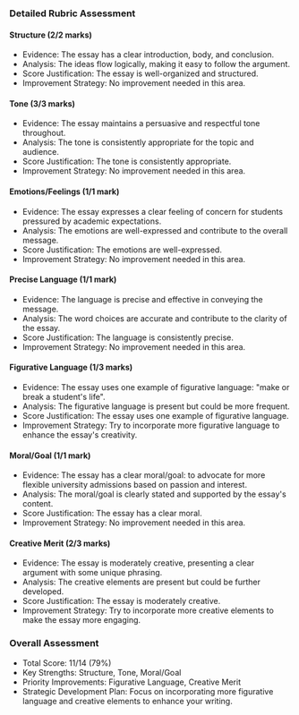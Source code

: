 ### Detailed Rubric Assessment

#### Structure (2/2 marks)

- Evidence: The essay has a clear introduction, body, and conclusion.
- Analysis: The ideas flow logically, making it easy to follow the argument.
- Score Justification: The essay is well-organized and structured.
- Improvement Strategy: No improvement needed in this area.

#### Tone (3/3 marks)

- Evidence: The essay maintains a persuasive and respectful tone throughout.
- Analysis: The tone is consistently appropriate for the topic and audience.
- Score Justification: The tone is consistently appropriate.
- Improvement Strategy: No improvement needed in this area.

#### Emotions/Feelings (1/1 mark)

- Evidence: The essay expresses a clear feeling of concern for students pressured by academic expectations.
- Analysis: The emotions are well-expressed and contribute to the overall message.
- Score Justification: The emotions are well-expressed.
- Improvement Strategy: No improvement needed in this area.

#### Precise Language (1/1 mark)

- Evidence: The language is precise and effective in conveying the message.
- Analysis: The word choices are accurate and contribute to the clarity of the essay.
- Score Justification: The language is consistently precise.
- Improvement Strategy: No improvement needed in this area.

#### Figurative Language (1/3 marks)

- Evidence: The essay uses one example of figurative language: "make or break a student's life".
- Analysis: The figurative language is present but could be more frequent.
- Score Justification: The essay uses one example of figurative language.
- Improvement Strategy: Try to incorporate more figurative language to enhance the essay's creativity.

#### Moral/Goal (1/1 mark)

- Evidence: The essay has a clear moral/goal: to advocate for more flexible university admissions based on passion and interest.
- Analysis: The moral/goal is clearly stated and supported by the essay's content.
- Score Justification: The essay has a clear moral.
- Improvement Strategy: No improvement needed in this area.

#### Creative Merit (2/3 marks)

- Evidence: The essay is moderately creative, presenting a clear argument with some unique phrasing.
- Analysis: The creative elements are present but could be further developed.
- Score Justification: The essay is moderately creative.
- Improvement Strategy: Try to incorporate more creative elements to make the essay more engaging.

### Overall Assessment

- Total Score: 11/14 (79%)
- Key Strengths: Structure, Tone, Moral/Goal
- Priority Improvements: Figurative Language, Creative Merit
- Strategic Development Plan: Focus on incorporating more figurative language and creative elements to enhance your writing.
